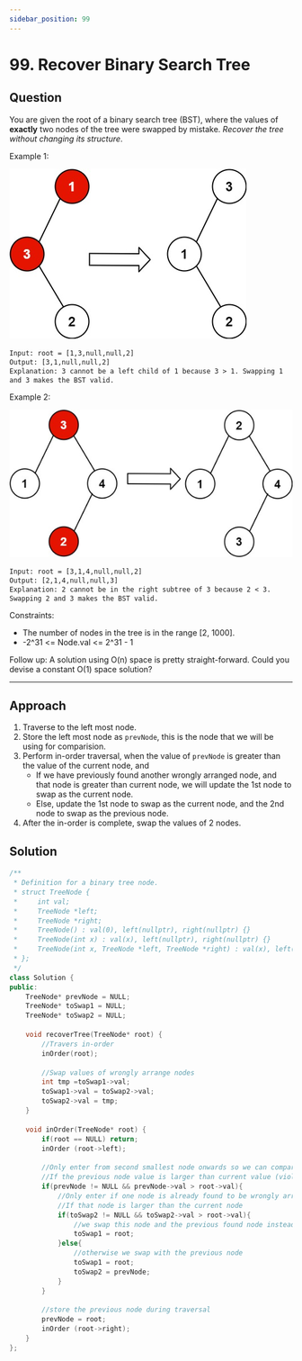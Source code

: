 ```yaml
---
sidebar_position: 99
---
```


# 99. Recover Binary Search Tree

## Question 
You are given the root of a binary search tree (BST), where the values of **exactly** two nodes of the tree were swapped by mistake. *Recover the tree without changing its structure*.

Example 1:

<img src = "../../static/assets/99.1.jpeg">

```
Input: root = [1,3,null,null,2]
Output: [3,1,null,null,2]
Explanation: 3 cannot be a left child of 1 because 3 > 1. Swapping 1 and 3 makes the BST valid.
```
Example 2:

<img src = "../../static/assets/99.2.jpeg">

```
Input: root = [3,1,4,null,null,2]
Output: [2,1,4,null,null,3]
Explanation: 2 cannot be in the right subtree of 3 because 2 < 3. Swapping 2 and 3 makes the BST valid.
```

Constraints:
- The number of nodes in the tree is in the range [2, 1000].
- -2^31 <= Node.val <= 2^31 - 1

Follow up: A solution using O(n) space is pretty straight-forward. Could you devise a constant O(1) space solution?

---

## Approach

1. Traverse to the left most node.
2. Store the left most node as `prevNode`, this is the node that we will be using for comparision.
3. Perform in-order traversal, when the value of `prevNode` is greater than the value of the current node, and
    - If we have previously found another wrongly arranged node, and that node is greater than current node, we will update the 1st node to swap as the current node.
    - Else, update the 1st node to swap as the current node, and the 2nd node to swap as the previous node.
4. After the in-order is complete, swap the values of 2 nodes.

## Solution

```cpp
/**
 * Definition for a binary tree node.
 * struct TreeNode {
 *     int val;
 *     TreeNode *left;
 *     TreeNode *right;
 *     TreeNode() : val(0), left(nullptr), right(nullptr) {}
 *     TreeNode(int x) : val(x), left(nullptr), right(nullptr) {}
 *     TreeNode(int x, TreeNode *left, TreeNode *right) : val(x), left(left), right(right) {}
 * };
 */
class Solution {
public:
    TreeNode* prevNode = NULL;
    TreeNode* toSwap1 = NULL;
    TreeNode* toSwap2 = NULL;
    
    void recoverTree(TreeNode* root) {
        //Travers in-order
        inOrder(root);
        
        //Swap values of wrongly arrange nodes
        int tmp =toSwap1->val;
        toSwap1->val = toSwap2->val;
        toSwap2->val = tmp;
    }
    
    void inOrder(TreeNode* root) {
        if(root == NULL) return;
        inOrder (root->left);
        
        //Only enter from second smallest node onwards so we can compare
        //If the previous node value is larger than current value (violates BST)
        if(prevNode != NULL && prevNode->val > root->val){
            //Only enter if one node is already found to be wrongly arranged
            //If that node is larger than the current node
            if(toSwap2 != NULL && toSwap2->val > root->val){
                //we swap this node and the previous found node instead
                toSwap1 = root;
            }else{
                //otherwise we swap with the previous node
                toSwap1 = root;
                toSwap2 = prevNode; 
            }
        }
        
        //store the previous node during traversal
        prevNode = root;
        inOrder (root->right);
    }
};
```